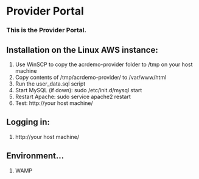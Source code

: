# Provider Portal
### This is the Provider Portal.

## Installation on the Linux AWS instance:
1. Use WinSCP to copy the acrdemo-provider folder to /tmp on your host machine
1. Copy contents of /tmp/acrdemo-provider/ to /var/www/html
1. Run the user_data.sql script
1. Start MySQL (if down): sudo /etc/init.d/mysql start
1. Restart Apache: sudo service apache2 restart
1. Test: http://your host machine/

## Logging in:
1. http://your host machine/

## Environment...
1. WAMP
